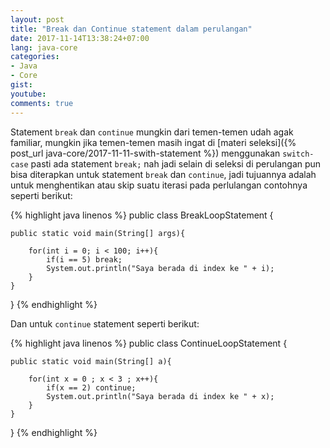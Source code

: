 ```yaml
---
layout: post
title: "Break dan Continue statement dalam perulangan"
date: 2017-11-14T13:38:24+07:00
lang: java-core
categories:
- Java
- Core
gist: 
youtube: 
comments: true
---
```


Statement `break` dan `continue` mungkin dari temen-temen udah agak familiar, mungkin jika temen-temen masih ingat di [materi seleksi]({% post_url java-core/2017-11-11-swith-statement %}) menggunakan `switch-case` pasti ada statement `break;` nah jadi selain di seleksi di perulangan pun bisa diterapkan untuk statement `break` dan `continue`, jadi tujuannya adalah untuk menghentikan atau skip suatu iterasi pada perlulangan contohnya seperti berikut:

{% highlight java linenos %}
public class BreakLoopStatement {

    public static void main(String[] args){

        for(int i = 0; i < 100; i++){
            if(i == 5) break;
            System.out.println("Saya berada di index ke " + i);
        }
    }
}
{% endhighlight %}

Dan untuk `continue` statement seperti berikut:

{% highlight java linenos %}
public class ContinueLoopStatement {

    public static void main(String[] a){
        
        for(int x = 0 ; x < 3 ; x++){
            if(x == 2) continue;
            System.out.println("Saya berada di index ke " + x);
        }
    }
}
{% endhighlight %}